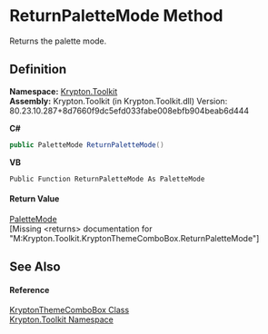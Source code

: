 # ReturnPaletteMode Method


Returns the palette mode.



## Definition
**Namespace:** <a href="79d2eac2-21f4-54ff-7552-b20c33c30600.md">Krypton.Toolkit</a>  
**Assembly:** Krypton.Toolkit (in Krypton.Toolkit.dll) Version: 80.23.10.287+8d7660f9dc5efd033fabe008ebfb904beab6d444

**C#**
``` C#
public PaletteMode ReturnPaletteMode()
```
**VB**
``` VB
Public Function ReturnPaletteMode As PaletteMode
```



#### Return Value
<a href="5a763116-fcba-0451-7e14-4d1c25fa237f.md">PaletteMode</a>  
\[Missing &lt;returns&gt; documentation for "M:Krypton.Toolkit.KryptonThemeComboBox.ReturnPaletteMode"\]

## See Also


#### Reference
<a href="bb655db1-16f4-24e5-4302-dbb618b0acdc.md">KryptonThemeComboBox Class</a>  
<a href="79d2eac2-21f4-54ff-7552-b20c33c30600.md">Krypton.Toolkit Namespace</a>  
